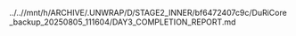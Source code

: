 ../..//mnt/h/ARCHIVE/.UNWRAP/D/STAGE2_INNER/bf6472407c9c/DuRiCore_backup_20250805_111604/DAY3_COMPLETION_REPORT.md